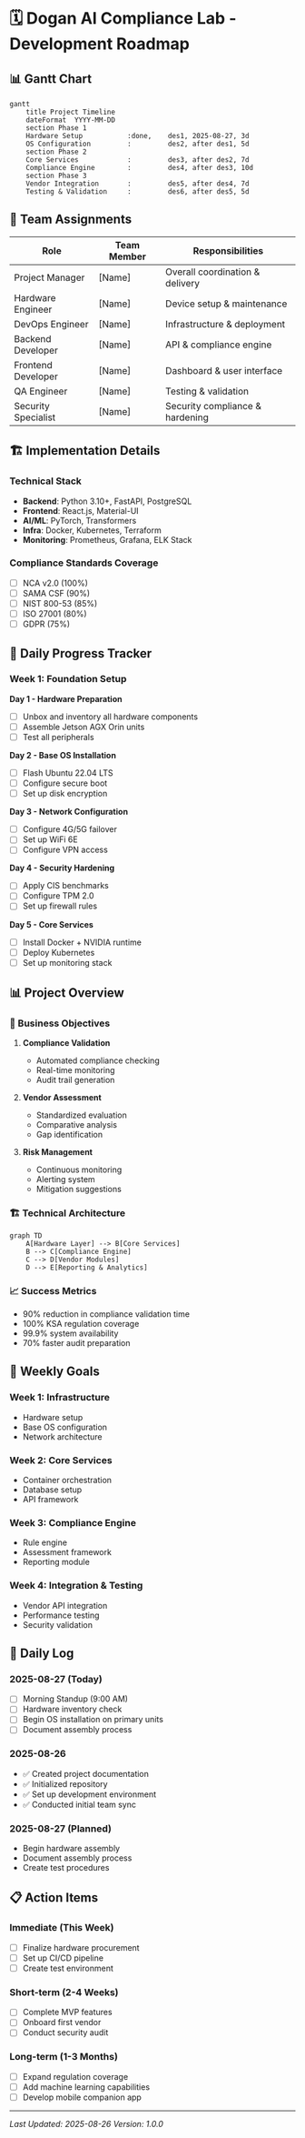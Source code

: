 # 🗓️ Dogan AI Compliance Lab - Development Roadmap

## 📊 Gantt Chart

```mermaid
gantt
    title Project Timeline
    dateFormat  YYYY-MM-DD
    section Phase 1
    Hardware Setup           :done,    des1, 2025-08-27, 3d
    OS Configuration         :         des2, after des1, 5d
    section Phase 2
    Core Services            :         des3, after des2, 7d
    Compliance Engine        :         des4, after des3, 10d
    section Phase 3
    Vendor Integration       :         des5, after des4, 7d
    Testing & Validation     :         des6, after des5, 5d
```

## 👥 Team Assignments

| Role                | Team Member | Responsibilities                          |
|---------------------|-------------|-------------------------------------------|
| Project Manager     | [Name]      | Overall coordination & delivery           |
| Hardware Engineer   | [Name]      | Device setup & maintenance                |
| DevOps Engineer     | [Name]      | Infrastructure & deployment               |
| Backend Developer   | [Name]      | API & compliance engine                   |
| Frontend Developer  | [Name]      | Dashboard & user interface                |
| QA Engineer         | [Name]      | Testing & validation                      |
| Security Specialist | [Name]      | Security compliance & hardening           |

## 🏗️ Implementation Details

### Technical Stack
- **Backend**: Python 3.10+, FastAPI, PostgreSQL
- **Frontend**: React.js, Material-UI
- **AI/ML**: PyTorch, Transformers
- **Infra**: Docker, Kubernetes, Terraform
- **Monitoring**: Prometheus, Grafana, ELK Stack

### Compliance Standards Coverage
- [ ] NCA v2.0 (100%)
- [ ] SAMA CSF (90%)
- [ ] NIST 800-53 (85%)
- [ ] ISO 27001 (80%)
- [ ] GDPR (75%)

## 📅 Daily Progress Tracker

### Week 1: Foundation Setup
**Day 1 - Hardware Preparation**
- [ ] Unbox and inventory all hardware components
- [ ] Assemble Jetson AGX Orin units
- [ ] Test all peripherals

**Day 2 - Base OS Installation**
- [ ] Flash Ubuntu 22.04 LTS
- [ ] Configure secure boot
- [ ] Set up disk encryption

**Day 3 - Network Configuration**
- [ ] Configure 4G/5G failover
- [ ] Set up WiFi 6E
- [ ] Configure VPN access

**Day 4 - Security Hardening**
- [ ] Apply CIS benchmarks
- [ ] Configure TPM 2.0
- [ ] Set up firewall rules

**Day 5 - Core Services**
- [ ] Install Docker + NVIDIA runtime
- [ ] Deploy Kubernetes
- [ ] Set up monitoring stack

## 📊 Project Overview

### 🎯 Business Objectives
1. **Compliance Validation**
   - Automated compliance checking
   - Real-time monitoring
   - Audit trail generation

2. **Vendor Assessment**
   - Standardized evaluation
   - Comparative analysis
   - Gap identification

3. **Risk Management**
   - Continuous monitoring
   - Alerting system
   - Mitigation suggestions

### 🏗️ Technical Architecture

```mermaid
graph TD
    A[Hardware Layer] --> B[Core Services]
    B --> C[Compliance Engine]
    C --> D[Vendor Modules]
    D --> E[Reporting & Analytics]
```

### 📈 Success Metrics
- 90% reduction in compliance validation time
- 100% KSA regulation coverage
- 99.9% system availability
- 70% faster audit preparation

## 🔄 Weekly Goals

### Week 1: Infrastructure
- Hardware setup
- Base OS configuration
- Network architecture

### Week 2: Core Services
- Container orchestration
- Database setup
- API framework

### Week 3: Compliance Engine
- Rule engine
- Assessment framework
- Reporting module

### Week 4: Integration & Testing
- Vendor API integration
- Performance testing
- Security validation

## 📝 Daily Log

### 2025-08-27 (Today)
- [ ] Morning Standup (9:00 AM)
- [ ] Hardware inventory check
- [ ] Begin OS installation on primary units
- [ ] Document assembly process

### 2025-08-26
- ✅ Created project documentation
- ✅ Initialized repository
- ✅ Set up development environment
- ✅ Conducted initial team sync

### 2025-08-27 (Planned)
- Begin hardware assembly
- Document assembly process
- Create test procedures

## 📋 Action Items

### Immediate (This Week)
- [ ] Finalize hardware procurement
- [ ] Set up CI/CD pipeline
- [ ] Create test environment

### Short-term (2-4 Weeks)
- [ ] Complete MVP features
- [ ] Onboard first vendor
- [ ] Conduct security audit

### Long-term (1-3 Months)
- [ ] Expand regulation coverage
- [ ] Add machine learning capabilities
- [ ] Develop mobile companion app

---
*Last Updated: 2025-08-26*
*Version: 1.0.0*
